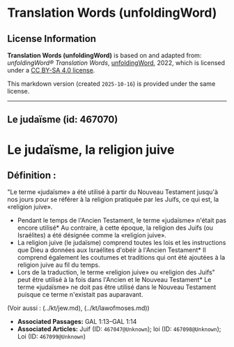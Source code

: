 # Translation Words (unfoldingWord)

## License Information

**Translation Words (unfoldingWord)** is based on and adapted from: _unfoldingWord® Translation Words_, [unfoldingWord](https://unfoldingword.org/utw), 2022, which is licensed under a [CC BY-SA 4.0 license](https://creativecommons.org/licenses/by-sa/4.0/legalcode.en).

This markdown version (created `2025-10-16`) is provided under the same license.



--------------------------------

## Le judaïsme (id: 467070)

Le judaïsme, la religion juive
==============================

Définition :
------------

"Le terme «judaïsme» a été utilisé à partir du Nouveau Testament jusqu'à nos jours pour se référer à la religion pratiquée par les Juifs, ce qui est, la «religion juive».

* Pendant le temps de l'Ancien Testament, le terme «judaïsme» n'était pas encore utilisé\* Au contraire, à cette époque, la religion des Juifs (ou Israélites) a été désignée comme la «religion juive».
* La religion juive (le judaïsme) comprend toutes les lois et les instructions que Dieu a données aux Israélites d'obéir à l'Ancien Testament\* Il comprend également les coutumes et traditions qui ont été ajoutées à la religion juive au fil du temps.
* Lors de la traduction, le terme «religion juive» ou «religion des Juifs" peut être utilisé à la fois dans l'Ancien et le Nouveau Testament\* Le terme «judaïsme» ne doit pas être utilisé dans le Nouveau Testament puisque ce terme n'existait pas auparavant.

(Voir aussi : (../kt/jew.md), (../kt/lawofmoses.md))

* **Associated Passages:** GAL 1:13–GAL 1:14
* **Associated Articles:** Juif (ID: `467047@Unknown`); loi (ID: `467098@Unknown`); Loi (ID: `467099@Unknown`)

